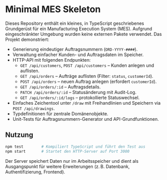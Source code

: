 # Minimal MES Skeleton

Dieses Repository enthält ein kleines, in TypeScript geschriebenes Grundgerüst für ein Manufacturing Execution System (MES). Aufgrund eingeschränkter Umgebung wurden keine externen Pakete verwendet. Das Projekt demonstriert:

- Generierung eindeutiger Auftragsnummern (`ORD-YYYY-####`).
- Verwaltung einfacher Kunden- und Auftragsdaten im Speicher.
- HTTP-API mit folgenden Endpunkten:
  - `GET /api/customers`, `POST /api/customers` – Kunden anlegen und auflisten.
  - `GET /api/orders` – Aufträge auflisten (Filter: `status`, `customerId`).
  - `POST /api/orders` – neuen Auftrag anlegen (erfordert `customerId`).
  - `GET /api/orders/:id` – Auftragsdetails.
  - `PATCH /api/orders/:id` – Statusänderung mit Audit-Log.
  - `GET /api/orders/:id/logs` – protokollierte Statuswechsel.
- Einfaches Zeichentool unter `/draw` mit Freihandlinien und Speichern via `POST /api/drawings`.
- Typdefinitionen für zentrale Domänenobjekte.
- Unit-Tests für Auftragsnummern-Generator und API-Grundfunktionen.

## Nutzung

```bash
npm test        # Kompiliert TypeScript und führt den Test aus
npm start       # Startet den HTTP-Server auf Port 3000
```

Der Server speichert Daten nur im Arbeitsspeicher und dient als Ausgangspunkt für weitere Erweiterungen (z. B. Datenbank, Authentifizierung, Frontend).

